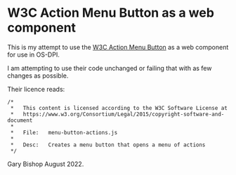 # W3C Action Menu Button as a web component

This is my attempt to use the [W3C Action Menu Button](https://www.w3.org/WAI/ARIA/apg/example-index/menu-button/menu-button-actions.html) as
a web component for use in OS-DPI.

I am attempting to use their code unchanged or failing that with as few changes as possible. 

Their licence reads:

```
/*
 *   This content is licensed according to the W3C Software License at
 *   https://www.w3.org/Consortium/Legal/2015/copyright-software-and-document
 *
 *   File:   menu-button-actions.js
 *
 *   Desc:   Creates a menu button that opens a menu of actions
 */
 ```

Gary Bishop August 2022.
